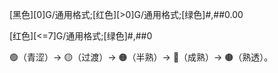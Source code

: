 [黑色][0]G/通用格式;[红色][>0]G/通用格式;[绿色]#,##0.00


[红色][<=7]G/通用格式;[绿色]#,##0

🟢（青涩）→ 🟡（过渡）→ 🟠（半熟）→ 🔴（成熟）→ 🟤（熟透）。